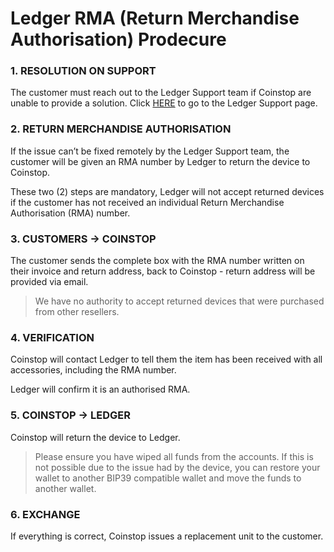 # Ledger RMA (Return Merchandise Authorisation) Prodecure

### 1.  **RESOLUTION ON SUPPORT**
    
The customer must reach out to the Ledger Support team if Coinstop are unable to provide a solution. Click [HERE](https://support.ledgerwallet.com/hc/en-us) to go to the Ledger Support page.
    
### 2.  **RETURN MERCHANDISE AUTHORISATION**
    
If the issue can’t be fixed remotely by the Ledger Support team, the customer will be given an RMA number by Ledger to return the device to Coinstop.
    
These two (2) steps are mandatory, Ledger will not accept returned devices if the customer has not received an individual Return Merchandise Authorisation (RMA) number.
    
### 3.  **CUSTOMERS → COINSTOP**
    
The customer sends the complete box with the RMA number written on their invoice and return address, back to Coinstop - return address will be provided via email.  
      
> We have no authority to accept returned devices that were purchased from other resellers.
    
### 4.  **VERIFICATION**
    
Coinstop will contact Ledger to tell them the item has been received with all accessories, including the RMA number.  
      
Ledger will confirm it is an authorised RMA.
    
### 5.  **COINSTOP → LEDGER**
    
Coinstop will return the device to Ledger.  

>Please ensure you have wiped all funds from the accounts. If this is not possible due to the issue had by the device, you can restore your wallet to another BIP39 compatible wallet and move the funds to another wallet.
    
### 6.  **EXCHANGE**
    
If everything is correct, Coinstop issues a replacement unit to the customer.
